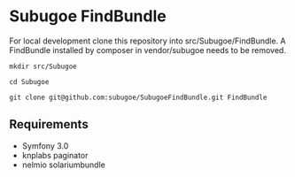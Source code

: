 # Subugoe FindBundle

For local development clone this repository into src/Subugoe/FindBundle. 
A FindBundle installed by composer in vendor/subugoe needs to be removed.

```mkdir src/Subugoe```

```cd Subugoe```

```git clone git@github.com:subugoe/SubugoeFindBundle.git FindBundle```

## Requirements

* Symfony 3.0
* knplabs paginator
* nelmio solariumbundle
